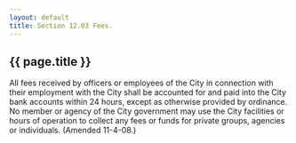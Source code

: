 ```yaml
---
layout: default 
title: Section 12.03 Fees.
---
```


{{ page.title }}
----------------

All fees received by officers or employees of the City in connection
with their employment with the City shall be accounted for and paid into
the City bank accounts within 24 hours, except as otherwise provided by
ordinance. No member or agency of the City government may use the City
facilities or hours of operation to collect any fees or funds for
private groups, agencies or individuals. (Amended 11-4-08.)
